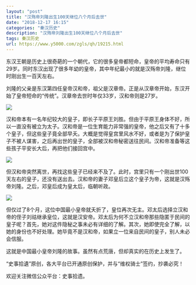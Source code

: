 ```yaml
---
layout: "post"
title: "汉殇帝刘隆出生100天继位八个月后去世"
date: "2018-12-17 16:15"
categories: "秦汉历史"
description: "汉殇帝刘隆出生100天继位八个月后去世"
tags: 秦汉历史
url: https://www.y5000.com/zgls/qh/19215.html
---
```






东汉王朝是历史上很奇葩的一个朝代，它的很多皇帝都短命，皇帝的平均寿命只有29岁。同时东汉出现了很多年幼的皇帝，其中年纪最小的就是汉殇帝刘隆，继位时刚出生一百天左右。

刘隆的父亲是东汉第四任皇帝汉和帝，祖父是汉章帝。正是从汉章帝开始，东汉开始了皇帝短命的“传统”。汉章帝去世时年仅33岁，汉和帝则是27岁。

![](https://img.y5000.com/uploads/allimg/170412/150I053O-0.jpg)

汉和帝本有一名年纪较大的皇子，即长子平原王刘胜。但由于平原王身体不好，所以一直没有被立为太子。汉和帝是一位生育能力非常强的皇帝，他之后又有了十多个皇子，但这些皇子竟全部早夭。大概是觉得皇宫里风水不好，或者是为了保护皇子不被人谋害，之后再出世的皇子，全部被汉和帝秘密送往民间。汉和帝准备等这些孩子平安长大后，再把他们接回宫中。

![](https://img.y5000.com/uploads/allimg/170412/150I02Y4-1.jpg)

但汉和帝突然离世，再找这些皇子已经来不及了。此时，宫里只有一个刚出世100天左右的皇子，还没有送出去。汉和帝的妻子邓皇后立这个皇子为帝，这就是汉殇帝刘隆。之后，邓皇后成为皇太后，临朝听政。

![](https://img.y5000.com/uploads/allimg/170412/150I0MP-2.jpg)

但仅过了8个月，这位中国最小皇帝就夭折了，皇位再次无主。邓太后选择立汉和帝的侄子刘祜继承皇位，这就是汉安帝。邓太后为何不立汉和帝那些隐匿于民间的皇子呢？首先，她对这件隐秘之事未必有详细的了解。其次，她即使完全了解，以她的身份也不好处理。她毕竟不是汉和帝，如果立一位来自民间的皇子，别人未必会信服。

这就是中国最小皇帝刘隆的故事。虽然有点荒唐，但却真实的在历史上发生了。

“史事拾遺”原创，各大平台已开通原创保护，并与“维权骑士”签约，抄袭必究！

欢迎关注微信公众平台：史事拾遗。
